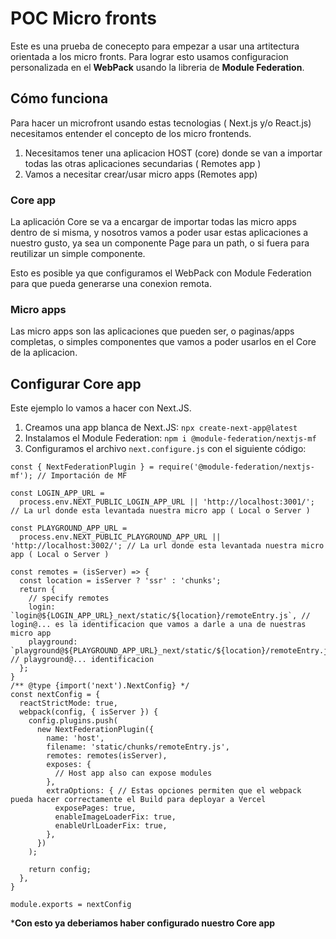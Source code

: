 # POC Micro fronts

Este es una prueba de conecepto para empezar a usar una artitectura orientada a los micro fronts.
Para lograr esto usamos configuracion personalizada en el **WebPack** usando la libreria de **Module Federation**.

## Cómo funciona

Para hacer un microfront usando estas tecnologias ( Next.js y/o React.js) necesitamos entender el concepto de los micro frontends.

1. Necesitamos tener una aplicacion HOST (core) donde se van a importar todas las otras aplicaciones secundarias ( Remotes app )
2. Vamos a necesitar crear/usar micro apps (Remotes app)

### Core app

La aplicación Core se va a encargar de importar todas las micro apps dentro de si misma, y nosotros vamos a poder usar estas aplicaciones a nuestro gusto, ya sea un componente Page para un path, o si fuera para reutilizar un simple componente.

Esto es posible ya que configuramos el WebPack con Module Federation para que pueda generarse una conexion remota.

### Micro apps

Las micro apps son las aplicaciones que pueden ser, o paginas/apps completas, o simples componentes que vamos a poder usarlos en el Core de la aplicacion.


## Configurar Core app

Este ejemplo lo vamos a hacer con Next.JS.

1. Creamos una app blanca de Next.JS: `npx create-next-app@latest`
2. Instalamos el Module Federation: `npm i @module-federation/nextjs-mf`
3. Configuramos el archivo `next.configure.js` con el siguiente código:

```
const { NextFederationPlugin } = require('@module-federation/nextjs-mf'); // Importación de MF

const LOGIN_APP_URL =
  process.env.NEXT_PUBLIC_LOGIN_APP_URL || 'http://localhost:3001/'; // La url donde esta levantada nuestra micro app ( Local o Server )

const PLAYGROUND_APP_URL =
  process.env.NEXT_PUBLIC_PLAYGROUND_APP_URL || 'http://localhost:3002/'; // La url donde esta levantada nuestra micro app ( Local o Server )

const remotes = (isServer) => {
  const location = isServer ? 'ssr' : 'chunks';
  return {
    // specify remotes
    login: `login@${LOGIN_APP_URL}_next/static/${location}/remoteEntry.js`, // login@... es la identificacion que vamos a darle a una de nuestras micro app
    playground: `playground@${PLAYGROUND_APP_URL}_next/static/${location}/remoteEntry.js`, // playground@... identificacion
  };
}
/** @type {import('next').NextConfig} */
const nextConfig = {
  reactStrictMode: true,
  webpack(config, { isServer }) {
    config.plugins.push(
      new NextFederationPlugin({
        name: 'host',
        filename: 'static/chunks/remoteEntry.js',
        remotes: remotes(isServer),
        exposes: {
          // Host app also can expose modules
        },
        extraOptions: { // Estas opciones permiten que el webpack pueda hacer correctamente el Build para deployar a Vercel
          exposePages: true, 
          enableImageLoaderFix: true,
          enableUrlLoaderFix: true, 
        },
      })
    );

    return config;
  },
}

module.exports = nextConfig
```

***Con esto ya deberiamos haber configurado nuestro Core app**